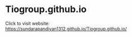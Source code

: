 # Tiogroup.github.io


Click to visit website: https://sundarapandiyan1312.github.io/Tiogroup.github.io/
